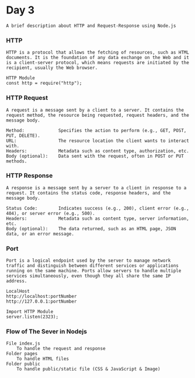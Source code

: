 # Day 3
    A brief description about HTTP and Request-Response using Node.js

### HTTP
    HTTP is a protocol that allows the fetching of resources, such as HTML documents. It is the foundation of any data exchange on the Web and it is a client-server protocol, which means requests are initiated by the recipient, usually the Web browser.

    HTTP Module
    const http = require("http");

### HTTP Request
    A request is a message sent by a client to a server. It contains the request method, the resource being requested, request headers, and the message body.

    Method:             Specifies the action to perform (e.g., GET, POST, PUT, DELETE).
    URL:                The resource location the client wants to interact with.
    Headers:            Metadata such as content type, authorization, etc.
    Body (optional):    Data sent with the request, often in POST or PUT methods.

### HTTP Response
    A response is a message sent by a server to a client in response to a request. It contains the status code, response headers, and the message body.

    Status Code:        Indicates success (e.g., 200), client error (e.g., 404), or server error (e.g., 500).
    Headers:            Metadata such as content type, server information, etc.
    Body (optional):    The data returned, such as an HTML page, JSON data, or an error message.

### Port
    Port is a logical endpoint used by the server to manage network traffic and distinguish between different services or applications running on the same machine. Ports allow servers to handle multiple services simultaneously, even though they all share the same IP address.
    
    LocalHost
    http://localhost:portNumber 
    http://127.0.0.1:portNumber

    Import HTTP Module
    server.listen(2323); 

### Flow of The Sever in Nodejs
    File index.js
        To handle the request and response
    Folder pages
        To handle HTML files
    Folder public
        To handle public/static file (CSS & JavaScript & Image)




